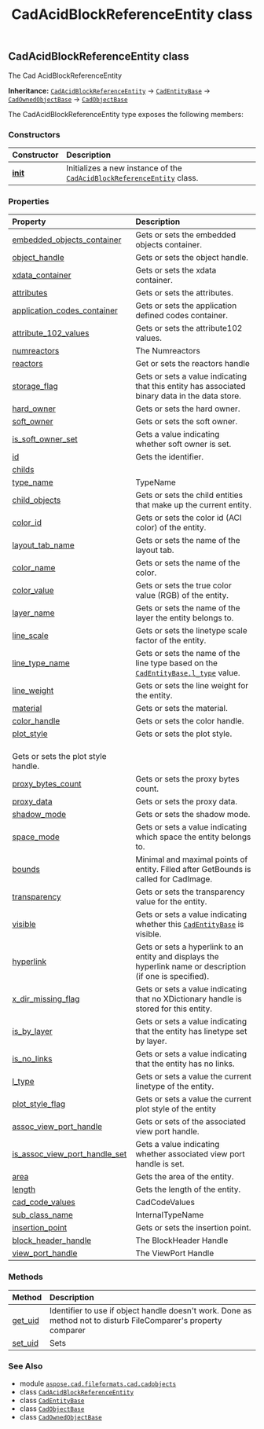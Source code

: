 ﻿---
title: CadAcidBlockReferenceEntity class
second_title: Aspose.CAD for Python via .NET API References
description: 
type: docs
weight: 150
url: /python-net/aspose.cad.fileformats.cad.cadobjects/cadacidblockreferenceentity/
is_root: false
---

## CadAcidBlockReferenceEntity class

The Cad AcidBlockReferenceEntity



**Inheritance:** [`CadAcidBlockReferenceEntity`](/cad/python-net/aspose.cad.fileformats.cad.cadobjects/cadacidblockreferenceentity) → 
[`CadEntityBase`](/cad/python-net/aspose.cad.fileformats.cad.cadobjects/cadentitybase) → 
[`CadOwnedObjectBase`](/cad/python-net/aspose.cad.fileformats.cad.cadobjects/cadownedobjectbase) → 
[`CadObjectBase`](/cad/python-net/aspose.cad.fileformats.cad.cadobjects/cadobjectbase)



The CadAcidBlockReferenceEntity type exposes the following members:

### Constructors
| Constructor | Description |
| :- | :- |
| [__init__](/cad/python-net/aspose.cad.fileformats.cad.cadobjects/cadacidblockreferenceentity/__init__/#) | Initializes a new instance of the [`CadAcidBlockReferenceEntity`](/cad/python-net/aspose.cad.fileformats.cad.cadobjects/cadacidblockreferenceentity) class. |


### Properties
| Property | Description |
| :- | :- |
| [embedded_objects_container](/cad/python-net/aspose.cad.fileformats.cad.cadobjects/cadacidblockreferenceentity/embedded_objects_container) | Gets or sets the embedded objects container. |
| [object_handle](/cad/python-net/aspose.cad.fileformats.cad.cadobjects/cadacidblockreferenceentity/object_handle) | Gets or sets the object handle. |
| [xdata_container](/cad/python-net/aspose.cad.fileformats.cad.cadobjects/cadacidblockreferenceentity/xdata_container) | Gets or sets the xdata container. |
| [attributes](/cad/python-net/aspose.cad.fileformats.cad.cadobjects/cadacidblockreferenceentity/attributes) | Gets or sets the attributes. |
| [application_codes_container](/cad/python-net/aspose.cad.fileformats.cad.cadobjects/cadacidblockreferenceentity/application_codes_container) | Gets or sets the application defined codes container. |
| [attribute_102_values](/cad/python-net/aspose.cad.fileformats.cad.cadobjects/cadacidblockreferenceentity/attribute_102_values) | Gets or sets the attribute102 values. |
| [numreactors](/cad/python-net/aspose.cad.fileformats.cad.cadobjects/cadacidblockreferenceentity/numreactors) | The Numreactors |
| [reactors](/cad/python-net/aspose.cad.fileformats.cad.cadobjects/cadacidblockreferenceentity/reactors) | Get or sets the reactors handle |
| [storage_flag](/cad/python-net/aspose.cad.fileformats.cad.cadobjects/cadacidblockreferenceentity/storage_flag) | Gets or sets a value indicating that this entity has associated binary data in the data store. |
| [hard_owner](/cad/python-net/aspose.cad.fileformats.cad.cadobjects/cadacidblockreferenceentity/hard_owner) | Gets or sets the hard owner. |
| [soft_owner](/cad/python-net/aspose.cad.fileformats.cad.cadobjects/cadacidblockreferenceentity/soft_owner) | Gets or sets the soft owner. |
| [is_soft_owner_set](/cad/python-net/aspose.cad.fileformats.cad.cadobjects/cadacidblockreferenceentity/is_soft_owner_set) | Gets a value indicating whether soft owner is set. |
| [id](/cad/python-net/aspose.cad.fileformats.cad.cadobjects/cadacidblockreferenceentity/id) | Gets the identifier. |
| [childs](/cad/python-net/aspose.cad.fileformats.cad.cadobjects/cadacidblockreferenceentity/childs) |  |
| [type_name](/cad/python-net/aspose.cad.fileformats.cad.cadobjects/cadacidblockreferenceentity/type_name) | TypeName |
| [child_objects](/cad/python-net/aspose.cad.fileformats.cad.cadobjects/cadacidblockreferenceentity/child_objects) | Gets or sets the child entities that make up the current entity. |
| [color_id](/cad/python-net/aspose.cad.fileformats.cad.cadobjects/cadacidblockreferenceentity/color_id) | Gets or sets the color id (ACI color) of the entity. |
| [layout_tab_name](/cad/python-net/aspose.cad.fileformats.cad.cadobjects/cadacidblockreferenceentity/layout_tab_name) | Gets or sets the name of the layout tab. |
| [color_name](/cad/python-net/aspose.cad.fileformats.cad.cadobjects/cadacidblockreferenceentity/color_name) | Gets or sets the name of the color. |
| [color_value](/cad/python-net/aspose.cad.fileformats.cad.cadobjects/cadacidblockreferenceentity/color_value) | Gets or sets the true color value (RGB) of the entity. |
| [layer_name](/cad/python-net/aspose.cad.fileformats.cad.cadobjects/cadacidblockreferenceentity/layer_name) | Gets or sets the name of the layer the entity belongs to. |
| [line_scale](/cad/python-net/aspose.cad.fileformats.cad.cadobjects/cadacidblockreferenceentity/line_scale) | Gets or sets the linetype scale factor of the entity. |
| [line_type_name](/cad/python-net/aspose.cad.fileformats.cad.cadobjects/cadacidblockreferenceentity/line_type_name) | Gets or sets the name of the line type based on the [`CadEntityBase.l_type`](/cad/python-net/aspose.cad.fileformats.cad.cadobjects/cadentitybase#l_type) value. |
| [line_weight](/cad/python-net/aspose.cad.fileformats.cad.cadobjects/cadacidblockreferenceentity/line_weight) | Gets or sets the line weight for the entity. |
| [material](/cad/python-net/aspose.cad.fileformats.cad.cadobjects/cadacidblockreferenceentity/material) | Gets or sets the material. |
| [color_handle](/cad/python-net/aspose.cad.fileformats.cad.cadobjects/cadacidblockreferenceentity/color_handle) | Gets or sets the color handle. |
| [plot_style](/cad/python-net/aspose.cad.fileformats.cad.cadobjects/cadacidblockreferenceentity/plot_style) | Gets or sets the plot style.<br/>Gets or sets the plot style handle. |
| [proxy_bytes_count](/cad/python-net/aspose.cad.fileformats.cad.cadobjects/cadacidblockreferenceentity/proxy_bytes_count) | Gets or sets the proxy bytes count. |
| [proxy_data](/cad/python-net/aspose.cad.fileformats.cad.cadobjects/cadacidblockreferenceentity/proxy_data) | Gets or sets the proxy data. |
| [shadow_mode](/cad/python-net/aspose.cad.fileformats.cad.cadobjects/cadacidblockreferenceentity/shadow_mode) | Gets or sets the shadow mode. |
| [space_mode](/cad/python-net/aspose.cad.fileformats.cad.cadobjects/cadacidblockreferenceentity/space_mode) | Gets or sets a value indicating which space the entity belongs to. |
| [bounds](/cad/python-net/aspose.cad.fileformats.cad.cadobjects/cadacidblockreferenceentity/bounds) | Minimal and maximal points of entity. Filled after GetBounds is called for CadImage. |
| [transparency](/cad/python-net/aspose.cad.fileformats.cad.cadobjects/cadacidblockreferenceentity/transparency) | Gets or sets the transparency value for the entity. |
| [visible](/cad/python-net/aspose.cad.fileformats.cad.cadobjects/cadacidblockreferenceentity/visible) | Gets or sets a value indicating whether this [`CadEntityBase`](/cad/python-net/aspose.cad.fileformats.cad.cadobjects/cadentitybase) is visible. |
| [hyperlink](/cad/python-net/aspose.cad.fileformats.cad.cadobjects/cadacidblockreferenceentity/hyperlink) | Gets or sets a hyperlink to an entity and displays the hyperlink name or description (if one is specified). |
| [x_dir_missing_flag](/cad/python-net/aspose.cad.fileformats.cad.cadobjects/cadacidblockreferenceentity/x_dir_missing_flag) | Gets or sets a value indicating that no XDictionary handle is stored for this entity. |
| [is_by_layer](/cad/python-net/aspose.cad.fileformats.cad.cadobjects/cadacidblockreferenceentity/is_by_layer) | Gets or sets a value indicating that the entity has linetype set by layer. |
| [is_no_links](/cad/python-net/aspose.cad.fileformats.cad.cadobjects/cadacidblockreferenceentity/is_no_links) | Gets or sets a value indicating that the entity has no links. |
| [l_type](/cad/python-net/aspose.cad.fileformats.cad.cadobjects/cadacidblockreferenceentity/l_type) | Gets or sets a value the current linetype of the entity. |
| [plot_style_flag](/cad/python-net/aspose.cad.fileformats.cad.cadobjects/cadacidblockreferenceentity/plot_style_flag) | Gets or sets a value the current plot style of the entity |
| [assoc_view_port_handle](/cad/python-net/aspose.cad.fileformats.cad.cadobjects/cadacidblockreferenceentity/assoc_view_port_handle) | Gets or sets of the associated view port handle. |
| [is_assoc_view_port_handle_set](/cad/python-net/aspose.cad.fileformats.cad.cadobjects/cadacidblockreferenceentity/is_assoc_view_port_handle_set) | Gets a value indicating whether associated view port handle is set. |
| [area](/cad/python-net/aspose.cad.fileformats.cad.cadobjects/cadacidblockreferenceentity/area) | Gets the area of the entity. |
| [length](/cad/python-net/aspose.cad.fileformats.cad.cadobjects/cadacidblockreferenceentity/length) | Gets the length of the entity. |
| [cad_code_values](/cad/python-net/aspose.cad.fileformats.cad.cadobjects/cadacidblockreferenceentity/cad_code_values) | CadCodeValues |
| [sub_class_name](/cad/python-net/aspose.cad.fileformats.cad.cadobjects/cadacidblockreferenceentity/sub_class_name) | InternalTypeName |
| [insertion_point](/cad/python-net/aspose.cad.fileformats.cad.cadobjects/cadacidblockreferenceentity/insertion_point) | Gets or sets the insertion point. |
| [block_header_handle](/cad/python-net/aspose.cad.fileformats.cad.cadobjects/cadacidblockreferenceentity/block_header_handle) | The BlockHeader Handle |
| [view_port_handle](/cad/python-net/aspose.cad.fileformats.cad.cadobjects/cadacidblockreferenceentity/view_port_handle) | The ViewPort Handle |


### Methods
| Method | Description |
| :- | :- |
| [get_uid](/cad/python-net/aspose.cad.fileformats.cad.cadobjects/cadacidblockreferenceentity/get_uid/#) | Identifier to use if object handle doesn't work. Done as method not to disturb FileComparer's property comparer |
| [set_uid](/cad/python-net/aspose.cad.fileformats.cad.cadobjects/cadacidblockreferenceentity/set_uid/#str) | Sets |



### See Also
* module [`aspose.cad.fileformats.cad.cadobjects`](..)
* class [`CadAcidBlockReferenceEntity`](/cad/python-net/aspose.cad.fileformats.cad.cadobjects/cadacidblockreferenceentity)
* class [`CadEntityBase`](/cad/python-net/aspose.cad.fileformats.cad.cadobjects/cadentitybase)
* class [`CadObjectBase`](/cad/python-net/aspose.cad.fileformats.cad.cadobjects/cadobjectbase)
* class [`CadOwnedObjectBase`](/cad/python-net/aspose.cad.fileformats.cad.cadobjects/cadownedobjectbase)
